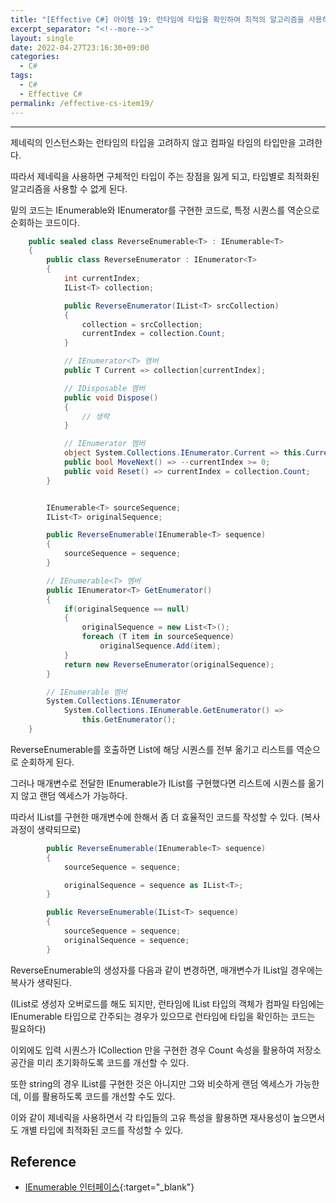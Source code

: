 ```yaml
---
title: "[Effective C#] 아이템 19: 런타임에 타입을 확인하여 최적의 알고리즘을 사용하라"
excerpt_separator: "<!--more-->"
layout: single
date: 2022-04-27T23:16:30+09:00
categories:
  - C#
tags:
  - C#
  - Effective C#
permalink: /effective-cs-item19/
---
```

---
제네릭의 인스턴스화는 런타임의 타입을 고려하지 않고 컴파일 타임의 타입만을 고려한다.
<!--more-->

따라서 제네릭을 사용하면 구체적인 타입이 주는 장점을 잃게 되고, 타입별로 최적화된 알고리즘을 사용할 수 없게 된다.

밑의 코드는 IEnumerable<T>와 IEnumerator<T>를 구현한 코드로, 특정 시퀀스를 역순으로 순회하는 코드이다.

```cs
	public sealed class ReverseEnumerable<T> : IEnumerable<T>
    {
        public class ReverseEnumerator : IEnumerator<T>
        {
            int currentIndex;
            IList<T> collection;

            public ReverseEnumerator(IList<T> srcCollection)
            {
                collection = srcCollection;
                currentIndex = collection.Count;
            }

            // IEnumerator<T> 멤버
            public T Current => collection[currentIndex];

            // IDisposable 멤버
            public void Dispose()
            {
                // 생략
            }

            // IEnumerator 멤버
            object System.Collections.IEnumerator.Current => this.Current;
            public bool MoveNext() => --currentIndex >= 0;
            public void Reset() => currentIndex = collection.Count;
        }


        IEnumerable<T> sourceSequence;
        IList<T> originalSequence;

        public ReverseEnumerable(IEnumerable<T> sequence)
        {
            sourceSequence = sequence;
        }

        // IEnumerable<T> 멤버
        public IEnumerator<T> GetEnumerator()
        {
            if(originalSequence == null)
            {
                originalSequence = new List<T>();
                foreach (T item in sourceSequence)
                    originalSequence.Add(item);
            }
            return new ReverseEnumerator(originalSequence);
        }

        // IEnumerable 멤버
        System.Collections.IEnumerator
            System.Collections.IEnumerable.GetEnumerator() =>
                this.GetEnumerator();
    }
```
ReverseEnumerable<T>를 호출하면 List에 해당 시퀀스를 전부 옮기고 리스트를 역순으로 순회하게 된다.

그러나 매개변수로 전달한 IEnumerable<T>가 IList<T>를 구현했다면 리스트에 시퀀스를 옮기지 않고 랜덤 엑세스가 가능하다.

따라서 IList<T>를 구현한 매개변수에 한해서 좀 더 효율적인 코드를 작성할 수 있다. (복사 과정이 생략되므로)

```cs
        public ReverseEnumerable(IEnumerable<T> sequence)
        {
            sourceSequence = sequence;

            originalSequence = sequence as IList<T>;
        }

		public ReverseEnumerable(IList<T> sequence)
        {
            sourceSequence = sequence;
            originalSequence = sequence;
        }
```
ReverseEnumerable<T>의 생성자를 다음과 같이 변경하면, 매개변수가 IList<T>일 경우에는 복사가 생략된다.

(IList<T>로 생성자 오버로드를 해도 되지만, 런타임에 IList<T> 타입의 객체가 컴파일 타임에는 IEnumerable<T> 타입으로 간주되는 경우가 있으므로 런타임에 타입을 확인하는 코드는 필요하다)

이외에도 입력 시퀀스가 ICollection<T> 만을 구현한 경우 Count 속성을 활용하여 저장소 공간을 미리 초기화하도록 코드를 개선할 수 있다.

또한 string의 경우 IList<char>를 구현한 것은 아니지만 그와 비슷하게 랜덤 엑세스가 가능한데, 이를 활용하도록 코드를 개선할 수도 있다.

이와 같이 제네릭을 사용하면서 각 타입들의 고유 특성을 활용하면 재사용성이 높으면서도 개별 타입에 최적화된 코드를 작성할 수 있다.

## Reference
* [IEnumerable 인터페이스](https://docs.microsoft.com/ko-kr/dotnet/api/system.collections.ienumerable?view=net-6.0){:target="_blank"}